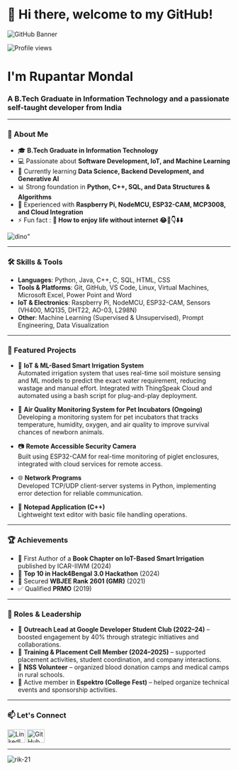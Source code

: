 
<!--
# Hey there 👋

<img src="https://raw.githubusercontent.com/sagar-viradiya/sagar-viradiya/master/resources/banner.png" alt="I'm Rupantar Mondal">

<p > 
  Visitor count<br>
  <img src="https://profile-counter.glitch.me/rik-21/count.svg" />
</p>
<h1 > I'm <b>Rupantar Mondal</b>
</h1>
<h3 >A passionate self-taught developer from India</h3>
<!-- 
<p align="left"> <img src="https://komarev.com/ghpvc/?username=rik-21&label=Profile%20views&color=0e75b6&style=flat" alt="rik-21" /> </p> 


- 🌱 I’m currently learning **Nodejs & React Native**

- 🤝 I’m looking for help with **Blockchian**

- 👨‍💻 Almost all of my projects are available at [https://github.com/Rik-21](https://github.com/Rik-21)

- 💬 Ask me about **Frontend**

- 📫 How to reach me **rupantarkirnahar@gmail.com**

- ⚡ Fun fact : **👀 How to enjoy life without internet 😂🤣👇⬇️⬇️**

![dino](https://user-images.githubusercontent.com/96531009/199090351-42c3bb73-f086-4fab-a849-e25586c1336a.gif)"

<h3 align="left">Connect with me:</h3>
<p align="left">
<a href="https://linkedin.com/in/https://www.linkedin.com/in/rupantar-mondal-397268225/" target="blank"><img align="center" src="https://raw.githubusercontent.com/rahuldkjain/github-profile-readme-generator/master/src/images/icons/Social/linked-in-alt.svg" alt="https://www.linkedin.com/in/rupantar-mondal-397268225/" height="30" width="40" /></a>
<a href="https://fb.com/https://www.facebook.com/profile.php?id=100074773836430" target="blank"><img align="center" src="https://raw.githubusercontent.com/rahuldkjain/github-profile-readme-generator/master/src/images/icons/Social/facebook.svg" alt="https://www.facebook.com/profile.php?id=100074773836430" height="30" width="40" /></a>
<a href="https://instagram.com/https://www.instagram.com/_rupantar_21?r=nametag" target="blank"><img align="center" src="https://raw.githubusercontent.com/rahuldkjain/github-profile-readme-generator/master/src/images/icons/Social/instagram.svg" alt="https://www.instagram.com/_rupantar_21?r=nametag" height="30" width="40" /></a>
</p>

<h3 align="left">Languages and Tools:</h3>
<p align="left"> <a href="https://www.cprogramming.com/" target="_blank" rel="noreferrer"> <img src="https://raw.githubusercontent.com/devicons/devicon/master/icons/c/c-original.svg" alt="c" width="40" height="40"/> </a> <a href="https://www.w3schools.com/cpp/" target="_blank" rel="noreferrer"> <img src="https://raw.githubusercontent.com/devicons/devicon/master/icons/cplusplus/cplusplus-original.svg" alt="cplusplus" width="40" height="40"/> </a> <a href="https://www.w3schools.com/css/" target="_blank" rel="noreferrer"> <img src="https://raw.githubusercontent.com/devicons/devicon/master/icons/css3/css3-original-wordmark.svg" alt="css3" width="40" height="40"/> </a> <a href="https://www.figma.com/" target="_blank" rel="noreferrer"> <img src="https://www.vectorlogo.zone/logos/figma/figma-icon.svg" alt="figma" width="40" height="40"/> </a> <a href="https://git-scm.com/" target="_blank" rel="noreferrer"> <img src="https://www.vectorlogo.zone/logos/git-scm/git-scm-icon.svg" alt="git" width="40" height="40"/> </a> <a href="https://www.w3.org/html/" target="_blank" rel="noreferrer"> <img src="https://raw.githubusercontent.com/devicons/devicon/master/icons/html5/html5-original-wordmark.svg" alt="html5" width="40" height="40"/> </a> <a href="https://developer.mozilla.org/en-US/docs/Web/JavaScript" target="_blank" rel="noreferrer"> <img src="https://raw.githubusercontent.com/devicons/devicon/master/icons/javascript/javascript-original.svg" alt="javascript" width="40" height="40"/> </a> </p>

<p><img align="left" src="https://github-readme-stats.vercel.app/api/top-langs?username=rik-21&show_icons=true&locale=en&layout=compact&theme=tokyonight" alt="rik-21" /></p>
<br>

<p>&nbsp;<img align="center" src="https://github-readme-stats.vercel.app/api?username=rik-21&show_icons=true&locale=en&layout=compact&theme=tokyonight" alt="rik-21" /></p>

-->



# 👋 Hi there, welcome to my GitHub!

<img src="https://raw.githubusercontent.com/sagar-viradiya/sagar-viradiya/master/resources/banner.png" alt="GitHub Banner">

<p align="left">
  <img src="https://komarev.com/ghpvc/?username=rik-21&label=Profile%20views&color=0e75b6&style=flat" alt="Profile views" />
</p>

<h1>I'm <b>Rupantar Mondal</b></h1>
<h3>A B.Tech Graduate in Information Technology and a passionate self-taught developer from India</h3>

---

### 🚀 About Me
- 🎓 **B.Tech Graduate in Information Technology**   
- 💻 Passionate about **Software Development, IoT, and Machine Learning**  
- 🌱 Currently learning **Data Science, Backend Development, and Generative AI**  
- 📊 Strong foundation in **Python, C++, SQL, and Data Structures & Algorithms**  
- 🔧 Experienced with **Raspberry Pi, NodeMCU, ESP32-CAM, MCP3008, and Cloud Integration**
- ⚡ Fun fact : **👀 How to enjoy life without internet 😂🤣👇⬇️⬇️**

![dino](https://user-images.githubusercontent.com/96531009/199090351-42c3bb73-f086-4fab-a849-e25586c1336a.gif)"


---

### 🛠️ Skills & Tools
- **Languages**: Python, Java, C++, C, SQL, HTML, CSS  
- **Tools & Platforms**: Git, GitHub, VS Code, Linux, Virtual Machines, Microsoft Excel, Power Point and Word
- **IoT & Electronics**: Raspberry Pi, NodeMCU, ESP32-CAM, Sensors (VH400, MQ135, DHT22, AO-03, L298N)  
- **Other**: Machine Learning (Supervised & Unsupervised), Prompt Engineering, Data Visualization  

---

### 📌 Featured Projects
- 🌿 **IoT & ML-Based Smart Irrigation System**  
  Automated irrigation system that uses real-time soil moisture sensing and ML models to predict the exact water requirement, reducing wastage and manual effort. Integrated with ThingSpeak Cloud and automated using a bash script for plug-and-play deployment.

- 🐾 **Air Quality Monitoring System for Pet Incubators (Ongoing)**  
  Developing a monitoring system for pet incubators that tracks temperature, humidity, oxygen, and air quality to improve survival chances of newborn animals.

- 📷 **Remote Accessible Security Camera**  
  Built using ESP32-CAM for real-time monitoring of piglet enclosures, integrated with cloud services for remote access.

- 🌐 **Network Programs**  
  Developed TCP/UDP client-server systems in Python, implementing error detection for reliable communication.

- 📝 **Notepad Application (C++)**  
  Lightweight text editor with basic file handling operations.

---

### 🏆 Achievements
- 📖 First Author of a **Book Chapter on IoT-Based Smart Irrigation** published by ICAR-IIWM (2024)  
- 🏅 **Top 10 in Hack4Bengal 3.0 Hackathon** (2024)  
- 🎯 Secured **WBJEE Rank 2601 (GMR)** (2021)  
- ✅ Qualified **PRMO** (2019)

---

### 🤝 Roles & Leadership
- 📌 **Outreach Lead at Google Developer Student Club (2022–24)** – boosted engagement by 40% through strategic initiatives and collaborations.  
- 📌 **Training & Placement Cell Member (2024–2025)** – supported placement activities, student coordination, and company interactions.  
- 📌 **NSS Volunteer** – organized blood donation camps and medical camps in rural schools.  
- 📌 Active member in **Espektro (College Fest)** – helped organize technical events and sponsorship activities.  


---

### 📫 Let's Connect
<p align="left">
<a href="https://linkedin.com/in/rupantar-mondal-397268225" target="blank"><img align="center" src="https://raw.githubusercontent.com/rahuldkjain/github-profile-readme-generator/master/src/images/icons/Social/linked-in-alt.svg" alt="LinkedIn" height="30" width="40" /></a>
<a href="https://github.com/Rik-21" target="blank"><img align="center" src="https://raw.githubusercontent.com/rahuldkjain/github-profile-readme-generator/master/src/images/icons/Social/github.svg" alt="GitHub" height="30" width="40" /></a>
</p>

---

<p><img align="left" src="https://github-readme-stats.vercel.app/api/top-langs?username=rik-21&show_icons=true&locale=en&layout=compact&theme=tokyonight" alt="rik-21" /></p>
<br>
<!--
<p>&nbsp;<img align="center" src="https://github-readme-stats.vercel.app/api?username=rik-21&show_icons=true&locale=en&layout=compact&theme=tokyonight" alt="rik-21" /></p>
-->
